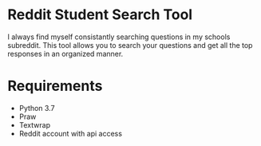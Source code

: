 # Reddit Student Search Tool
I always find myself consistantly searching questions in my schools subreddit. This tool allows you to search your questions and get all the top responses in an organized manner.

# Requirements
* Python 3.7
* Praw
* Textwrap
* Reddit account with api access
